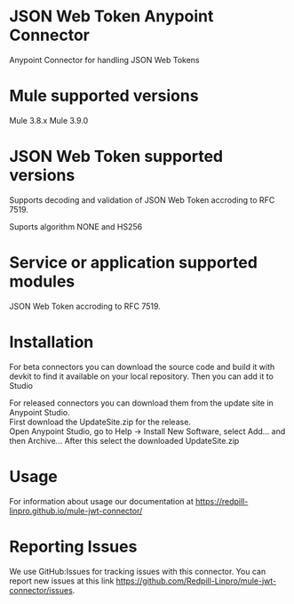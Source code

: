 # JSON Web Token Anypoint Connector

Anypoint Connector for handling JSON Web Tokens

# Mule supported versions
Mule 3.8.x
Mule 3.9.0

# JSON Web Token supported versions
Supports decoding and validation of JSON Web Token accroding to RFC 7519.

Suports algorithm NONE and HS256

# Service or application supported modules

JSON Web Token accroding to RFC 7519.

# Installation 

For beta connectors you can download the source code and build it with devkit to find it available on your local repository. Then you can add it to Studio

For released connectors you can download them from the update site in Anypoint Studio.   
First download the UpdateSite.zip for the release.  
Open Anypoint Studio, go to Help → Install New Software, select Add... and then Archive... After this select the downloaded UpdateSite.zip

# Usage

For information about usage our documentation at https://redpill-linpro.github.io/mule-jwt-connector/

# Reporting Issues

We use GitHub:Issues for tracking issues with this connector. You can report new issues at this link https://github.com/Redpill-Linpro/mule-jwt-connector/issues.
